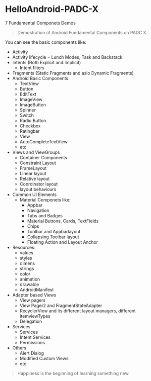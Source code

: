 # HelloAndroid-PADC-X
7 Fundamental Componets Demos

> Demostration of Android Fundamental Components
> on PADC X

You can see the basic components like:
  - Activity
  - Activity lifecycle
  − Lunch Modes, Task and Backstack
  - Intents (Both Explicit and Implicit)
    - Intent filters
  - Fragments (Static Fragments and aslo Dynamic Fragments)
  - Android Basic Components
    - TextView
    - Button
    - EditText
    - ImageView
    - ImageButton
    - Spinner
    - Switch
    - Radio Button
    - Checkbox
    - Ratingbar
    - View
    - AutoCompleteTextView
    - etc
  - Views and ViewGroups
    - Container Components
    - Constraint Layout
    - FrameLayout
    - Linear layout
    - Relative layout
    - Coordinator layout
    - layout behaviours
  - Common UI Elements
    - Material Componets like:
      - Appbar
      - Navigation
      - Tabs and Badges
      - Material Buttons, Cards, TextFields
      - Chips
      - Toolbar and Appbarlayout
      - Collapsing Toolbar layout
      - Floating Action and Layout Anchor
  - Resources:
    - values
    - styles
    - dimens
    - strings
    - color
    - animation
    - drawable
    - AndroidManifest
  - Adapter based Views
    - View pagers
    - View Pager2 and FragmentStateAdapter
    - RecyclerView and its different layout managers, different itemviewTypes
    - Delegation
  - Services
    - Services
    - Intent Services
    - Permissions
  - Others
    - Alert Dialog
    - Modified Custom Views
    - etc
    
  > Happiness is the beginning of learning something new.
 
 
